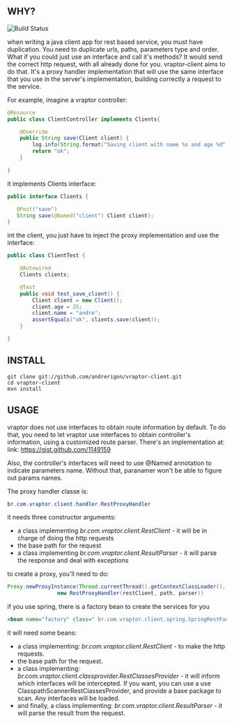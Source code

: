 ## WHY?

![Build Status](https://secure.travis-ci.org/andrerigon/vraptor-client.png)

when writing a java client app for rest based service, you must have duplication.
You need to duplicate urls, paths, parameters type and order.
What if you could just use an interface and call it's methods?
It would send the correct http request, with all already done for you.
vraptor-client aims to do that. It's a proxy handler implementation that will use the same
interface that you use in the server's implementation, building correctly a request to the service.

For example, imagine a vraptor controller:

```java
@Resource
public class ClientController implements Clients{

    @Override
    public String save(Client client) {
		log.info(String.format("Saving client with name %s and age %d", client.name, client.age));
		return "ok";
	}

}
```

it implements Clients interface:

```java
public interface Clients {

   @Post("save")
   String save(@Named("client") Client client);
}
```

int the client, you just have to inject the proxy implementation and use the interface:

```java
public class ClientTest {

    @Autowired
    Clients clients;

    @Test
	public void test_save_client() {
		Client client = new Client();
		client.age = 25;
		client.name = "andre";
		assertEquals("ok", clients.save(client));
	}

}
```

## INSTALL

<pre>
<code>git clone git://github.com/andrerigon/vraptor-client.git
cd vraptor-client
mvn install</code>
</pre>

## USAGE

vraptor does not use interfaces to obtain route information by default.
To do that, you need to let vraptor use interfaces to obtain controller's information, using
a customized route parser.
There's an implementation at: link: https://gist.github.com/1149159

Also, the controller's interfaces will need to use @Named annotation to indicate parameters name. Without that, paranamer won't be able to figure out params names.


The proxy handler classe is:

```java
br.com.vraptor.client.handler.RestProxyHandler
```

it needs three constructor arguments:

* a class implementing *br.com.vraptor.client.RestClient* - it will be in charge of doing the http requests
* the base path for the request
* a class implementing *br.com.vraptor.client.ResultParser* - it will parse the response and deal with exceptions

to create a proxy, you'll need to do:

```java
Proxy.newProxyInstance(Thread.currentThread().getContextClassLoader(), new Class<?>[] { clazz },
				new RestProxyHandler(restClient, path, parser))
```

if you use spring, there is a factory bean to create the services for you

```xml
<bean name="factory" class=" br.com.vraptor.client.spring.SpringRestFactory" />
```

it will need some beans:

* a class implementing: *br.com.vraptor.client.RestClient* - to make the http requests.
* the base path for the request.
* a class implementing: *br.com.vraptor.client.classprovider.RestClassesProvider* - it will inform which interfaces will be intercepted. If you want, you can use a use ClasspathScannerRestClassesProvider, and provide a base package to scan. Any interfaces will be loaded.
* and finally, a class implementing: *br.com.vraptor.client.ResultParser* - it will parse the result from the request.

